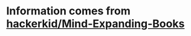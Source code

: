 # Information comes from [hackerkid/Mind-Expanding-Books](https://github.com/hackerkid/Mind-Expanding-Books)

